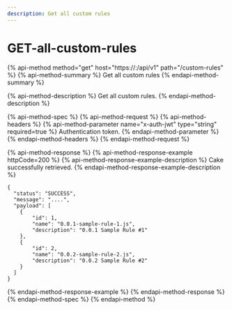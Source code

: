 ```yaml
---
description: Get all custom rules
---
```


# GET-all-custom-rules

{% api-method method="get" host="https://<host>:<port>/api/v1" path="/custom-rules" %}
{% api-method-summary %}
Get all custom rules
{% endapi-method-summary %}

{% api-method-description %}
Get all custom rules.
{% endapi-method-description %}

{% api-method-spec %}
{% api-method-request %}
{% api-method-headers %}
{% api-method-parameter name="x-auth-jwt" type="string" required=true %}
Authentication token.
{% endapi-method-parameter %}
{% endapi-method-headers %}
{% endapi-method-request %}

{% api-method-response %}
{% api-method-response-example httpCode=200 %}
{% api-method-response-example-description %}
Cake successfully retrieved.
{% endapi-method-response-example-description %}

```
{
  "status": "SUCCESS",
  "message": "....",
  "payload": [
    {
        "id": 1,
        "name": "0.0.1-sample-rule-1.js",
        "description": "0.0.1 Sample Rule #1"
    },
    {
        "id": 2,
        "name": "0.0.2-sample-rule-2.js",
        "description": "0.0.2 Sample Rule #2"
    }
  ]
}
```
{% endapi-method-response-example %}
{% endapi-method-response %}
{% endapi-method-spec %}
{% endapi-method %}



